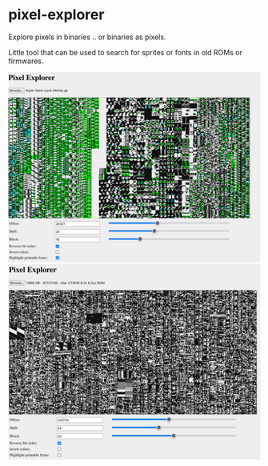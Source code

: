 # pixel-explorer
Explore pixels in binaries .. or binaries as pixels.

Little tool that can be used to search for sprites or fonts in old ROMs or firmwares.

<img src="img/mario.png" width="512px" alt="Mario!">
<img src="img/stolen-from-apple.png" width="512px" alt="Don't steel from Apple">
